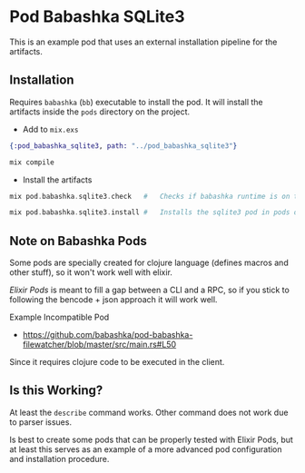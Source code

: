 # Pod Babashka SQLite3

This is an example pod that uses an external installation
pipeline for the artifacts.

## Installation

Requires `babashka` (`bb`) executable to install the pod.
It will install the artifacts inside the `pods` directory
on the project.

- Add to `mix.exs`

```elixir
{:pod_babashka_sqlite3, path: "../pod_babashka_sqlite3"}
```

```elixir
mix compile
```

- Install the artifacts

```elixir
mix pod.babashka.sqlite3.check   #   Checks if babashka runtime is on the $PATH

mix pod.babashka.sqlite3.install #   Installs the sqlite3 pod in pods directory
```

## Note on Babashka Pods

Some pods are specially created for clojure language (defines macros and other stuff), so it won't work well with elixir.

_Elixir Pods_ is meant to fill a gap between a CLI and a RPC,
so if you stick to following the bencode + json approach it will work well.

Example Incompatible Pod

- https://github.com/babashka/pod-babashka-filewatcher/blob/master/src/main.rs#L50

Since it requires clojure code to be executed in the client.

## Is this Working?

At least the `describe` command works. Other command does not work
due to parser issues.

Is best to create some pods that can be properly tested with Elixir Pods,
but at least this serves as an example of a more advanced pod configuration and installation procedure.
